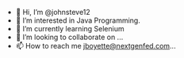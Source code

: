 - 👋 Hi, I’m @johnsteve12
- 👀 I’m interested in Java Programming.
- 🌱 I’m currently learning Selenium
- 💞️ I’m looking to collaborate on ...
- 📫 How to reach me jboyette@nextgenfed.com...

<!---
johnsteve12/johnsteve12 is a ✨ special ✨ repository because its `README.md` (this file) appears on your GitHub profile.
You can click the Preview link to take a look at your changes.
--->
